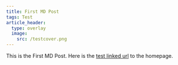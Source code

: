 ```yaml
---
title: First MD Post
tags: Test
article_header:
  type: overlay
  image:
    src: /testcover.png
---
```


This is the First MD Post. Here is the [test linked url](https://zmei.moe) to the homepage.